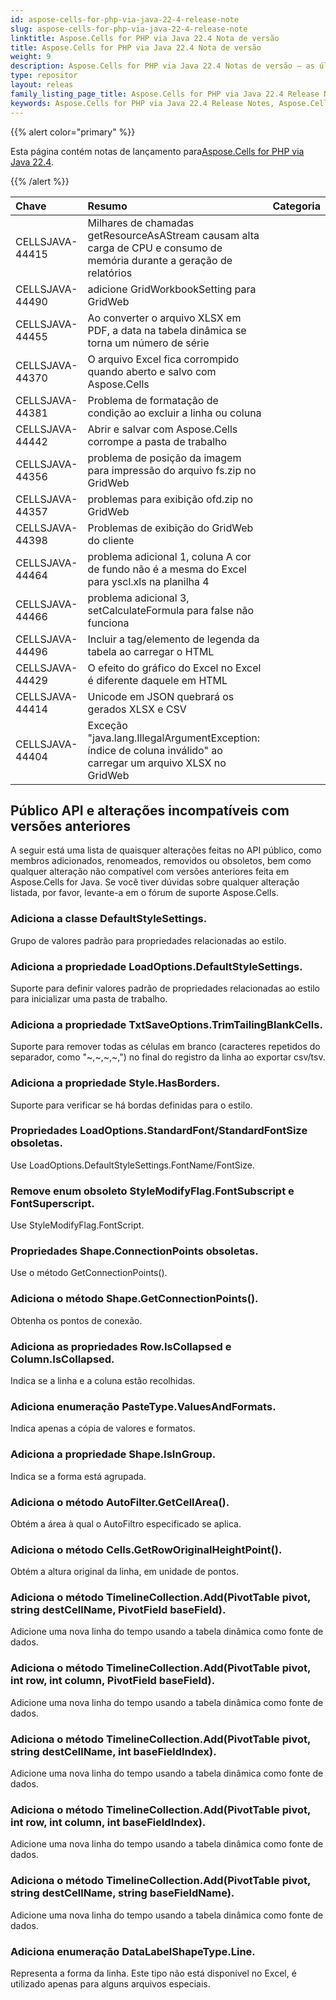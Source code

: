 ```yaml
---
id: aspose-cells-for-php-via-java-22-4-release-note
slug: aspose-cells-for-php-via-java-22-4-release-note
linktitle: Aspose.Cells for PHP via Java 22.4 Nota de versão
title: Aspose.Cells for PHP via Java 22.4 Nota de versão
weight: 9
description: Aspose.Cells for PHP via Java 22.4 Notas de versão – as últimas melhorias, novos recursos e correções
type: repositor
layout: releas
family_listing_page_title: Aspose.Cells for PHP via Java 22.4 Release Note
keywords: Aspose.Cells for PHP via Java 22.4 Release Notes, Aspose.Cells for PHP via Java 22.4 updates and fixe
---
```

{{% alert color="primary" %}}

 Esta página contém notas de lançamento para[Aspose.Cells for PHP via Java 22.4](https://releases.aspose.com/cells/php/new-releases/aspose.cells-for-php-via-java-22.4/).

{{% /alert %}}

|**Chave**|**Resumo**|**Categoria**|
| :- | :- | :- |
|CELLSJAVA-44415|Milhares de chamadas getResourceAsAStream causam alta carga de CPU e consumo de memória durante a geração de relatórios|
|CELLSJAVA-44490|adicione GridWorkbookSetting para GridWeb|
|CELLSJAVA-44455|Ao converter o arquivo XLSX em PDF, a data na tabela dinâmica se torna um número de série|
|CELLSJAVA-44370|O arquivo Excel fica corrompido quando aberto e salvo com Aspose.Cells|
|CELLSJAVA-44381|Problema de formatação de condição ao excluir a linha ou coluna|
|CELLSJAVA-44442|Abrir e salvar com Aspose.Cells corrompe a pasta de trabalho|
|CELLSJAVA-44356|problema de posição da imagem para impressão do arquivo fs.zip no GridWeb|
|CELLSJAVA-44357|problemas para exibição ofd.zip no GridWeb|
|CELLSJAVA-44398|Problemas de exibição do GridWeb do cliente|
|CELLSJAVA-44464|problema adicional 1, coluna A cor de fundo não é a mesma do Excel para yscl.xls na planilha 4|
|CELLSJAVA-44466| problema adicional 3, setCalculateFormula para false não funciona|
|CELLSJAVA-44496| Incluir a tag/elemento de legenda da tabela ao carregar o HTML|
|CELLSJAVA-44429|O efeito do gráfico do Excel no Excel é diferente daquele em HTML|
|CELLSJAVA-44414| Unicode em JSON quebrará os gerados XLSX e CSV|
|CELLSJAVA-44404|Exceção "java.lang.IllegalArgumentException: índice de coluna inválido" ao carregar um arquivo XLSX no GridWeb|

##  **Público API e alterações incompatíveis com versões anteriores**

A seguir está uma lista de quaisquer alterações feitas no API público, como membros adicionados, renomeados, removidos ou obsoletos, bem como qualquer alteração não compatível com versões anteriores feita em Aspose.Cells for Java. Se você tiver dúvidas sobre qualquer alteração listada, por favor, levante-a em o fórum de suporte Aspose.Cells.

###  **Adiciona a classe DefaultStyleSettings.**

Grupo de valores padrão para propriedades relacionadas ao estilo.

###  **Adiciona a propriedade LoadOptions.DefaultStyleSettings.**

Suporte para definir valores padrão de propriedades relacionadas ao estilo para inicializar uma pasta de trabalho.

###  **Adiciona a propriedade TxtSaveOptions.TrimTailingBlankCells.**

Suporte para remover todas as células em branco (caracteres repetidos do separador, como "~,~,~,~,") no final do registro da linha ao exportar csv/tsv.

###  **Adiciona a propriedade Style.HasBorders.**

Suporte para verificar se há bordas definidas para o estilo.

###  **Propriedades LoadOptions.StandardFont/StandardFontSize obsoletas.**

Use LoadOptions.DefaultStyleSettings.FontName/FontSize.

###  **Remove enum obsoleto StyleModifyFlag.FontSubscript e FontSuperscript.**

Use StyleModifyFlag.FontScript.

###  **Propriedades Shape.ConnectionPoints obsoletas.**

Use o método GetConnectionPoints().

###  **Adiciona o método Shape.GetConnectionPoints().**

Obtenha os pontos de conexão.

###  **Adiciona as propriedades Row.IsCollapsed e Column.IsCollapsed.**

Indica se a linha e a coluna estão recolhidas.

###  **Adiciona enumeração PasteType.ValuesAndFormats.**

Indica apenas a cópia de valores e formatos.

###  **Adiciona a propriedade Shape.IsInGroup.**

Indica se a forma está agrupada.

###  **Adiciona o método AutoFilter.GetCellArea().**

Obtém a área à qual o AutoFiltro especificado se aplica.

###  **Adiciona o método Cells.GetRowOriginalHeightPoint().**

Obtém a altura original da linha, em unidade de pontos.

###  **Adiciona o método TimelineCollection.Add(PivotTable pivot, string destCellName, PivotField baseField).**

Adicione uma nova linha do tempo usando a tabela dinâmica como fonte de dados.

###  **Adiciona o método TimelineCollection.Add(PivotTable pivot, int row, int column, PivotField baseField).**

Adicione uma nova linha do tempo usando a tabela dinâmica como fonte de dados.

###  **Adiciona o método TimelineCollection.Add(PivotTable pivot, string destCellName, int baseFieldIndex).**

Adicione uma nova linha do tempo usando a tabela dinâmica como fonte de dados.

###  **Adiciona o método TimelineCollection.Add(PivotTable pivot, int row, int column, int baseFieldIndex).**

Adicione uma nova linha do tempo usando a tabela dinâmica como fonte de dados.

###  **Adiciona o método TimelineCollection.Add(PivotTable pivot, string destCellName, string baseFieldName).**

Adicione uma nova linha do tempo usando a tabela dinâmica como fonte de dados.

###  **Adiciona enumeração DataLabelShapeType.Line.**

Representa a forma da linha. Este tipo não está disponível no Excel, é utilizado apenas para alguns arquivos especiais.

